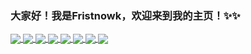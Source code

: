 ### 大家好！我是Fristnowk，欢迎来到我的主页！✨✨

<!--
**Fristnowk/Fristnowk** is a ✨ _special_ ✨ repository because its `README.md` (this file) appears on your GitHub profile.

Here are some ideas to get you started:

- 🔭 I’m currently working on ...
- 🌱 I’m currently learning ...
- 👯 I’m looking to collaborate on ...
- 🤔 I’m looking for help with ...
- 💬 Ask me about ...
- 📫 How to reach me: ...
- 😄 Pronouns: ...
- ⚡ Fun fact: ...
-->

<a href="https://github.com/anuraghazra/github-readme-stats">
  <img align="center" src="https://github-readme-stats.vercel.app/api?username=Fristnowk&show_icons=true&theme=radical&locale=cn&layout=compact" />
</a>
<a href="https://github.com/anuraghazra/convoychat">
  <img align="center" src="https://github-readme-stats.vercel.app/api/top-langs/?username=Fristnowk&layout=compact&locale=cn" />
</a>



<a href="https://github.com/Fristnowk/vue_shop">
  <img align="center" src="https://github-readme-stats.vercel.app/api/pin/?username=Fristnowk&repo=vue_shop&show_owner=Fristnowk" />
</a>
<a href="https://github.com/Fristnowk/comic1.0">
  <img align="center" src="https://github-readme-stats.vercel.app/api/pin/?username=Fristnowk&repo=music_audio&show_owner=Fristnowk" />
</a>
<a href="https://github.com/Fristnowk/music_audio">
  <img align="center" src="https://github-readme-stats.vercel.app/api/pin/?username=Fristnowk&repo=comic1.0&show_owner=Fristnowk" />
</a>
<a href="https://github.com/Fristnowk/PHP_shop">
  <img align="center" src="https://github-readme-stats.vercel.app/api/pin/?username=Fristnowk&repo=PHP_shop&show_owner=Fristnowk" />
</a>
<a href="https://github.com/Fristnowk/SSM_Student">
  <img align="center" src="https://github-readme-stats.vercel.app/api/pin/?username=Fristnowk&repo=SSM_Student&show_owner=Fristnowk" />
</a>
<a href="https://github.com/Fristnowk/Laravel_blogs">
  <img align="center" src="https://github-readme-stats.vercel.app/api/pin/?username=Fristnowk&repo=Laravel_blogs&show_owner=Fristnowk" />
</a>
